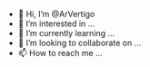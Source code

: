 - 👋 Hi, I’m @ArVertigo
- 👀 I’m interested in ...
- 🌱 I’m currently learning ...
- 💞️ I’m looking to collaborate on ...
- 📫 How to reach me ...

<!---
ArVertigo/ArVertigo is a ✨ special ✨ repository because its `README.md` (this file) appears on your GitHub profile.
You can click the Preview link to take a look at your changes.
--->
